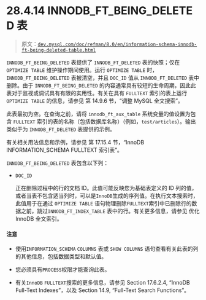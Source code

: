 # 28.4.14 INNODB_FT_BEING_DELETED 表

> 原文：[`dev.mysql.com/doc/refman/8.0/en/information-schema-innodb-ft-being-deleted-table.html`](https://dev.mysql.com/doc/refman/8.0/en/information-schema-innodb-ft-being-deleted-table.html)

`INNODB_FT_BEING_DELETED` 表提供了 `INNODB_FT_DELETED` 表的快照；仅在 `OPTIMIZE TABLE` 维护操作期间使用。运行 `OPTIMIZE TABLE` 时，`INNODB_FT_BEING_DELETED` 表被清空，并且 `DOC_ID` 值从 `INNODB_FT_DELETED` 表中删除。由于 `INNODB_FT_BEING_DELETED` 的内容通常具有较短的生命周期，因此此表对于监视或调试具有有限的实用性。有关在具有 `FULLTEXT` 索引的表上运行 `OPTIMIZE TABLE` 的信息，请参见 第 14.9.6 节，“调整 MySQL 全文搜索”。

此表最初为空。在查询之前，请将 `innodb_ft_aux_table` 系统变量的值设置为包含 `FULLTEXT` 索引的表的名称（包括数据库名称）（例如，`test/articles`）。输出类似于为 `INNODB_FT_DELETED` 表提供的示例。

有关相关用法信息和示例，请参见 第 17.15.4 节，“InnoDB INFORMATION_SCHEMA FULLTEXT 索引表”。

`INNODB_FT_BEING_DELETED` 表包含以下列：

+   `DOC_ID`

    正在删除过程中的行的文档 ID。此值可能反映您为基础表定义的 ID 列的值，或者当表不包含适当列时，可以是`InnoDB`生成的序列值。在执行文本搜索时，此值用于在通过 `OPTIMIZE TABLE` 语句物理删除`FULLTEXT`索引中已删除行的数据之前，跳过`INNODB_FT_INDEX_TABLE` 表中的行。有关更多信息，请参见 优化 InnoDB 全文索引。

#### 注意

+   使用`INFORMATION_SCHEMA` `COLUMNS` 表或 `SHOW COLUMNS` 语句查看有关此表的列的其他信息，包括数据类型和默认值。

+   您必须具有`PROCESS`权限才能查询此表。

+   有关`InnoDB` `FULLTEXT`搜索的更多信息，请参见 Section 17.6.2.4, “InnoDB Full-Text Indexes”，以及 Section 14.9, “Full-Text Search Functions”。
